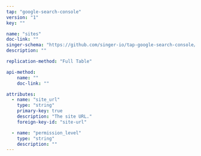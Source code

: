 ```yaml
---
tap: "google-search-console"
version: "1"
key: ""

name: "sites"
doc-link: ""
singer-schema: "https://github.com/singer-io/tap-google-search-console/blob/master/tap_google_search_console/schemas/sites.json"
description: ""

replication-method: "Full Table"

api-method:
    name: ""
    doc-link: ""

attributes:
  - name: "site_url"
    type: "string"
    primary-key: true
    description: "The site URL."
    foreign-key-id: "site-url"

  - name: "permission_level"
    type: "string"
    description: ""
---
```

